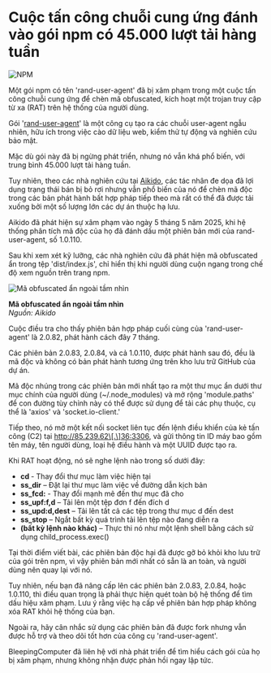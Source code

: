 # Cuộc tấn công chuỗi cung ứng đánh vào gói npm có 45.000 lượt tải hàng tuần

![NPM](https://www.bleepstatic.com/content/hl-images/2025/05/08/npm.jpg)

Một gói npm có tên 'rand-user-agent' đã bị xâm phạm trong một cuộc tấn công chuỗi cung ứng để chèn mã obfuscated, kích hoạt một trojan truy cập từ xa (RAT) trên hệ thống của người dùng.

Gói '[rand-user-agent](https://www.npmjs.com/package/rand-user-agent)' là một công cụ tạo ra các chuỗi user-agent ngẫu nhiên, hữu ích trong việc cào dữ liệu web, kiểm thử tự động và nghiên cứu bảo mật.

Mặc dù gói này đã bị ngừng phát triển, nhưng nó vẫn khá phổ biến, với trung bình 45.000 lượt tải hàng tuần.

Tuy nhiên, theo các nhà nghiên cứu tại [Aikido](https://www.aikido.dev/blog/catching-a-rat-remote-access-trojian-rand-user-agent-supply-chain-compromise), các tác nhân đe dọa đã lợi dụng trạng thái bán bị bỏ rơi nhưng vẫn phổ biến của nó để chèn mã độc trong các bản phát hành bất hợp pháp tiếp theo mà rất có thể đã được tải xuống bởi một số lượng lớn các dự án thuộc hạ lưu.

Aikido đã phát hiện sự xâm phạm vào ngày 5 tháng 5 năm 2025, khi hệ thống phân tích mã độc của họ đã đánh dấu một phiên bản mới của rand-user-agent, số 1.0.110.

Sau khi xem xét kỹ lưỡng, các nhà nghiên cứu đã phát hiện mã obfuscated ẩn trong tệp 'dist/index.js', chỉ hiển thị khi người dùng cuộn ngang trong chế độ xem nguồn trên trang npm.

![Mã obfuscated ẩn ngoài tầm nhìn](https://www.bleepstatic.com/images/news/u/1220909/2025/May/hidden.jpg)

**Mã obfuscated ẩn ngoài tầm nhìn**  
_Nguồn: Aikido_

Cuộc điều tra cho thấy phiên bản hợp pháp cuối cùng của 'rand-user-agent' là 2.0.82, phát hành cách đây 7 tháng.

Các phiên bản 2.0.83, 2.0.84, và cả 1.0.110, được phát hành sau đó, đều là mã độc và không có bản phát hành tương ứng trên kho lưu trữ GitHub của dự án.

Mã độc nhúng trong các phiên bản mới nhất tạo ra một thư mục ẩn dưới thư mục chính của người dùng (\~/.node\_modules) và mở rộng 'module.paths' để con đường tùy chỉnh này có thể được sử dụng để tải các phụ thuộc, cụ thể là 'axios' và 'socket.io-client.'

Tiếp theo, nó mở một kết nối socket liên tục đến lệnh điều khiển của kẻ tấn công (C2) tại http://85.239.62\[.\]36:3306, và gửi thông tin ID máy bao gồm tên máy, tên người dùng, loại hệ điều hành và một UUID được tạo ra.

Khi RAT hoạt động, nó sẽ nghe lệnh nào trong số dưới đây:

* **cd <path>** \- Thay đổi thư mục làm việc hiện tại
* **ss\_dir** – Đặt lại thư mục làm việc về đường dẫn kịch bản
* **ss\_fcd:<path>** \- Thay đổi mạnh mẽ đến thư mục đã cho
* **ss\_upf:f,d** – Tải lên một tệp đơn f đến đích d
* **ss\_upd:d,dest** – Tải lên tất cả các tệp trong thư mục d đến dest
* **ss\_stop** – Ngắt bất kỳ quá trình tải lên tệp nào đang diễn ra
* **(bất kỳ lệnh nào khác)** – Thực thi nó như một lệnh shell bằng cách sử dụng child\_process.exec()

Tại thời điểm viết bài, các phiên bản độc hại đã được gỡ bỏ khỏi kho lưu trữ của gói trên npm, vì vậy phiên bản mới nhất có sẵn là an toàn, và người dùng nên quay lại với nó.

Tuy nhiên, nếu bạn đã nâng cấp lên các phiên bản 2.0.83, 2.0.84, hoặc 1.0.110, thì điều quan trọng là phải thực hiện quét toàn bộ hệ thống để tìm dấu hiệu xâm phạm. Lưu ý rằng việc hạ cấp về phiên bản hợp pháp không xóa RAT khỏi hệ thống của bạn.

Ngoài ra, hãy cân nhắc sử dụng các phiên bản đã được fork nhưng vẫn được hỗ trợ và theo dõi tốt hơn của công cụ 'rand-user-agent'.

BleepingComputer đã liên hệ với nhà phát triển để tìm hiểu cách gói của họ bị xâm phạm, nhưng không nhận được phản hồi ngay lập tức.